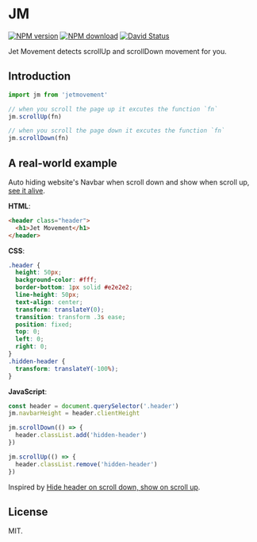 # JM

[![NPM version](https://img.shields.io/npm/v/jetmovement.svg?style=flat-square)](https://www.npmjs.com/package/jetmovement)
[![NPM download](https://img.shields.io/npm/dm/jetmovement.svg?style=flat-square)](https://www.npmjs.com/package/jetmovement)
[![David Status](https://img.shields.io/david/egoist/jetmovement.svg?style=flat-square)](https://david-dm.org/egoist/jetmovement)

Jet Movement detects scrollUp and scrollDown movement for you.

## Introduction

```javascript
import jm from 'jetmovement'

// when you scroll the page up it excutes the function `fn`
jm.scrollUp(fn)

// when you scroll the page down it excutes the function `fn`
jm.scrollDown(fn)
```

## A real-world example

Auto hiding website's Navbar when scroll down and show when scroll up, [see it alive](https://egoist.github.io/jm).

**HTML**:

```html
<header class="header">
  <h1>Jet Movement</h1>
</header>
```

**CSS**:

```css
.header {
  height: 50px;
  background-color: #fff;
  border-bottom: 1px solid #e2e2e2;
  line-height: 50px;
  text-align: center;
  transform: translateY(0);
  transition: transform .3s ease;
  position: fixed;
  top: 0;
  left: 0;
  right: 0;
}
.hidden-header {
  transform: translateY(-100%);
}
```

**JavaScript**:

```javascript
const header = document.querySelector('.header')
jm.navbarHeight = header.clientHeight

jm.scrollDown(() => {
  header.classList.add('hidden-header')
})

jm.scrollUp(() => {
  header.classList.remove('hidden-header')
})
```

Inspired by [Hide header on scroll down, show on scroll up](https://medium.com/@mariusc23/hide-header-on-scroll-down-show-on-scroll-up-67bbaae9a78c).

## License

MIT.
